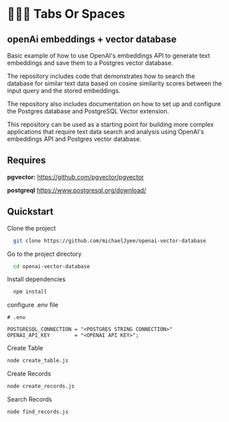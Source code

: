 # 🧑🏻‍💻 Tabs Or Spaces
## openAi embeddings + vector database

Basic example of how to use OpenAI's embeddings API to generate text embeddings and save them to a Postgres vector database. 

The repository includes code that demonstrates how to search the database for similar text data based on cosine similarity scores between the input query and the stored embeddings.

The repository also includes documentation on how to set up and configure the Postgres database and PostgreSQL Vector extension.

This repository can be used as a starting point for building more complex applications that require text data search and analysis using OpenAI's embeddings API and Postgres vector database.


## Requires
**pgvector:** https://github.com/pgvector/pgvector

**postgreql** https://www.postgresql.org/download/

## Quickstart

Clone the project
```bash
  git clone https://github.com/michaelJyee/openai-vector-database
```

Go to the project directory

```bash
  cd openai-vector-database
```

Install dependencies

```bash
  npm install
```

configure .env file

```
# .env

POSTGRESQL_CONNECTION = "<POSTGRES STRING CONNECTION>"
OPENAI_API_KEY        = "<OPENAI API KEY>";
```

Create Table

```bash
node create_table.js
```

Create Records

```bash
node create_records.js
```

Search Records

```bash
node find_records.js
```